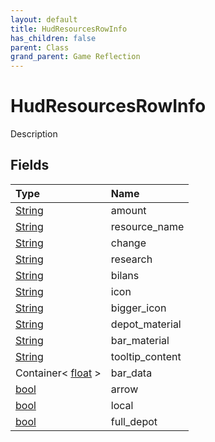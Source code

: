 ```yaml
---
layout: default
title: HudResourcesRowInfo
has_children: false
parent: Class
grand_parent: Game Reflection
---
```

# HudResourcesRowInfo
Description 

## Fields

| Type | Name |
|:----------|:--------------|
| [String](/riftbreaker-wiki/docs/game-reflection/components/string/) | amount |
| [String](/riftbreaker-wiki/docs/game-reflection/components/string/) | resource_name |
| [String](/riftbreaker-wiki/docs/game-reflection/components/string/) | change |
| [String](/riftbreaker-wiki/docs/game-reflection/components/string/) | research |
| [String](/riftbreaker-wiki/docs/game-reflection/components/string/) | bilans |
| [String](/riftbreaker-wiki/docs/game-reflection/components/string/) | icon |
| [String](/riftbreaker-wiki/docs/game-reflection/components/string/) | bigger_icon |
| [String](/riftbreaker-wiki/docs/game-reflection/components/string/) | depot_material |
| [String](/riftbreaker-wiki/docs/game-reflection/components/string/) | bar_material |
| [String](/riftbreaker-wiki/docs/game-reflection/components/string/) | tooltip_content |
| Container< [float](/riftbreaker-wiki/docs/game-reflection/components/float/) > | bar_data |
| [bool](/riftbreaker-wiki/docs/game-reflection/components/bool/) | arrow |
| [bool](/riftbreaker-wiki/docs/game-reflection/components/bool/) | local |
| [bool](/riftbreaker-wiki/docs/game-reflection/components/bool/) | full_depot |

